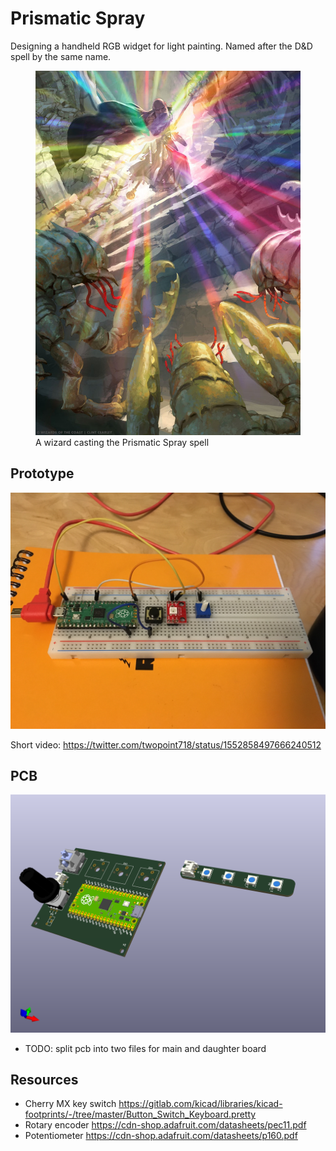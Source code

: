 # Prismatic Spray

Designing a handheld RGB widget for light painting.
Named after the D&D spell by the same name.

<figure>
  <a href="https://forgottenrealms.fandom.com/wiki/Prismatic_spray">
    <img src="img/Prismatic_spray-5e.jpg"
         alt="Wizard casting the Prismatic Spray spell">
  </a>
  <figcaption>A wizard casting the Prismatic Spray spell</figcaption>
</figure>

## Prototype

![Prototype photo](img/IMG_0859.JPG)

Short video: https://twitter.com/twopoint718/status/1552858497666240512

## PCB

![PCB Rendering](img/prismatic-spray.png)
- TODO: split pcb into two files for main and daughter board

## Resources

- Cherry MX key switch https://gitlab.com/kicad/libraries/kicad-footprints/-/tree/master/Button_Switch_Keyboard.pretty
- Rotary encoder https://cdn-shop.adafruit.com/datasheets/pec11.pdf
- Potentiometer https://cdn-shop.adafruit.com/datasheets/p160.pdf
